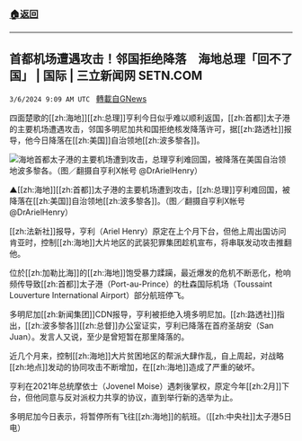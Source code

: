 ###  [:house:返回](README.md)
---


## 首都机场遭遇攻击！邻国拒绝降落　海地总理「回不了国」 | 国际 | 三立新闻网  SETN.COM
`3/6/2024 9:09 AM UTC ` [轉載自GNews](https://gnews.org/articles/2370084)

四面楚歌的[[zh:海地]][[zh:总理]]亨利今日似乎难以顺利返国，[[zh:首都]]太子港的主要机场遭遇攻击，邻国多明尼加共和国拒绝核发降落许可，据[[zh:路透社]]报导，他今日降落在[[zh:美国]]自治领地[[zh:波多黎各]]。

![海地首都太子港的主要机场遭到攻击，总理亨利难回国，被降落在美国自治领地波多黎各。（图／翻摄自亨利X帐号 @DrArielHenry）](https://attach.setn.com/newsimages/2024/03/03/4553632-PH.jpg "海地首都太子港的主要机场遭到攻击，总理亨利难回国，被降落在美国自治领地波多黎各。（图／翻摄自亨利X帐号 @DrArielHenry）")

▲[[zh:海地]][[zh:首都]]太子港的主要机场遭到攻击，[[zh:总理]]亨利难回国，被降落在[[zh:美国]]自治领地[[zh:波多黎各]]。（图／翻摄自亨利X帐号 @DrArielHenry）

[[zh:法新社]]报导，亨利（Ariel Henry）原定在上个月下台，但他上周出国访问肯亚时，控制[[zh:海地]]大片地区的武装犯罪集团趁机宣布，将串联发动攻击推翻他。

位於[[zh:加勒比海]]的[[zh:海地]]饱受暴力蹂躏，最近爆发的危机不断恶化，枪响频传导致[[zh:首都]]太子港（Port-au-Prince）的杜森国际机场（Toussaint Louverture International Airport）部分航班停飞。

多明尼加[[zh:新闻集团]]CDN报导，亨利被拒绝入境多明尼加。[[zh:路透社]]指出，[[zh:波多黎各]][[zh:总督]]办公室证实，亨利已降落在首府圣胡安（San Juan）。发言人又说，至少是曾短暂在那里降落的。

近几个月来，控制[[zh:海地]]大片贫困地区的帮派大肆作乱，自上周起，对战略[[zh:地点]]发动的协同攻击不断增加，在[[zh:海地]]造成了严重的破坏。

亨利在2021年总统摩依士（Jovenel Moise）遇刺後掌权，原定今年[[zh:2月]]下台，但他同意与反对派权力共享的协议，直到举行新的选举为止。

多明尼加今日表示，将暂停所有飞往[[zh:海地]]的航班。（[[zh:中央社]]太子港5日电）
